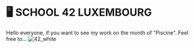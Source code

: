 # 🖥️ SCHOOL 42 LUXEMBOURG
Hello everyone, if you want to see my work on the month of "Piscine". Feel free to…
![42_white](https://github.com/user-attachments/assets/6f239b31-ff5e-4c75-9cb4-fa0516502736)
